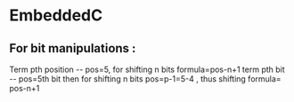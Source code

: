 # EmbeddedC
## For bit manipulations :
Term pth position -- pos=5, for shifting n bits formula=pos-n+1
term pth bit -- pos=5th bit then for shifting n bits pos=p-1=5-4 , thus shifting formula= pos-n+1
